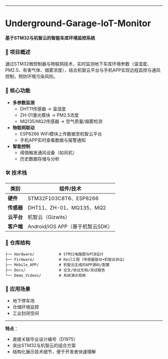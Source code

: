

---

# **Underground-Garage-IoT-Monitor**  
**基于STM32与机智云的智能车库环境监控系统**  

### 🚀 项目概述

通过STM32微控制器与物联网技术，实时监测地下车库环境参数（温湿度、PM2.5、有害气体、烟雾浓度），结合机智云平台与手机APP实现远程监控与通风控制，预防环境污染风险。  

### 🌟 核心功能  
- **多参数监测**  
  - DHT11传感器 → 温湿度  
  - ZH-01激光模块 → PM2.5浓度  
  - MQ135/MQ2传感器 → 空气质量/烟雾检测  
- **物联网联动**  
  - ESP8266 WiFi模块上传数据至机智云平台  
  - 手机APP实时查看数据与报警通知  
- **智能控制**  
  - 阈值触发通风设备（如风机）  
  - 历史数据存储与分析  

### 🛠️ 技术栈

| 类别       | 组件/技术                        |
| ---------- | -------------------------------- |
| **硬件**   | STM32F103C8T6、ESP8266           |
| **传感器** | DHT11、ZH-01、MQ135、MQ2         |
| **云平台** | 机智云（Gizwits）                |
| **客户端** | Android/iOS APP（基于机智云SDK） |

### 📂 仓库结构  
```  
├── Hardware/           # STM32电路图与PCB设计  
├── Firmware/           # Keil工程（传感器驱动+机智云协议）  
├── Mobile_APP/         # 机智云生成的APP源码/配置  
├── Docs/               # 论文/协议文档/测试报告  
└── Demo_Videos/        # 系统演示视频  
```

### 📌 应用场景  
- 地下停车场  
- 仓储环境监控  
- 工业封闭空间  

---

**特点**：  
- 直接关联毕业设计编号（D1975）  
- 突出STM32与机智云的组合方案  
- 结构化展示技术细节，便于开发者快速理解  

